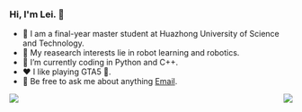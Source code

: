 
<!--
**RayYoh/RayYoh** is a ✨ _special_ ✨ repository because its `README.md` (this file) appears on your GitHub profile.

Here are some ideas to get you started:

- 🔭 I’m currently working on ...
- 🌱 I’m currently learning ...
- 👯 I’m looking to collaborate on ...
- 🤔 I’m looking for help with ...
- 💬 Ask me about ...
- 📫 How to reach me: ...
- 😄 Pronouns: ...
- ⚡ Fun fact: ...
-->
### Hi, I'm Lei. 👋

- 🔭 I am a final-year master student at Huazhong University of Science and Technology.
- 🌱 My reasearch interests lie in robot learning and robotics.
- 🤔 I’m currently coding in Python and C++.
- ❤️ I like playing GTA5 🚗.
- 💬 Be free to ask me about anything [Email](rayyoh@hust.edu.cn).
<img align="left" src="https://github-readme-stats.vercel.app/api?username=RayYoh&show_icons=true&hide_border=true">
<img align="right" src="https://github-readme-stats.vercel.app/api/top-langs/?username=RayYoh&hide_border=true">
</div>
